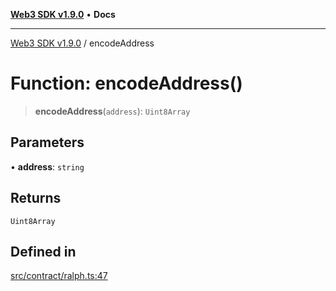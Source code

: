 [**Web3 SDK v1.9.0**](../README.md) • **Docs**

***

[Web3 SDK v1.9.0](../globals.md) / encodeAddress

# Function: encodeAddress()

> **encodeAddress**(`address`): `Uint8Array`

## Parameters

• **address**: `string`

## Returns

`Uint8Array`

## Defined in

[src/contract/ralph.ts:47](https://github.com/Mystic-Nayy/alephium-web3/blob/ee41f5e0e7d7fb0b155fe62f05b2ac03772895ca/packages/web3/src/contract/ralph.ts#L47)
